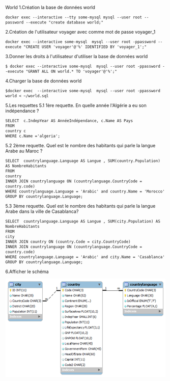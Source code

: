   
World
1.Création la base de données world
````
docker exec --interactive --tty some-mysql mysql --user root --password --execute "create database world;"
````

2.Création de l'utilisateur voyager avec comme mot de passe voyager_1
````
docker exec --interactive some-mysql  mysql --user root -ppassword --execute "CREATE USER 'voyager'@'%' IDENTIFIED BY 'voyager_1';"
````

3.Donner les droits à l'utilisateur d'utiliser la base de données world
````
$ docker exec --interactive some-mysql  mysql --user root -ppassword --execute "GRANT ALL ON world.* TO 'voyager'@'%';"
````

4.Charger la base de données world
````
$docker exec  --interactive some-mysql  mysql --user root -ppassword world < ~/world.sql
````
5.Les requettes
  5.1 1ère requette. En quelle année l'Algérie a eu son indépendance ?
````
SELECT  c.IndepYear AS AnnéeIndépendance, c.Name AS Pays
FROM
country c
WHERE c.Name ='algeria';
````
  5.2 2ème requette. Quel est le nombre des habitants qui parle la langue Arabe au Maroc ?
````
SELECT  countrylanguage.Language AS Langue , SUM(country.Population) AS NombreHabitants
FROM
country
INNER JOIN countrylanguage ON (countrylanguage.CountryCode = country.code) 
WHERE countrylanguage.Language = 'Arabic' and country.Name = 'Morocco'
GROUP BY countrylanguage.Language;
````
5.3 3ème requette. Quel est le nombre des habitants qui parle la langue Arabe dans la ville de Casablanca?
````
SELECT  countrylanguage.Language AS Langue , SUM(city.Population) AS NombreHabitants
FROM
city
INNER JOIN country ON (country.Code = city.CountryCode)
INNER JOIN countrylanguage ON (countrylanguage.CountryCode = country.code) 
WHERE countrylanguage.Language = 'Arabic' and city.Name = 'Casablanca'
GROUP BY countrylanguage.Language;
````
6.Afficher le schéma 


![Alt tag](world.png)


